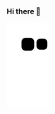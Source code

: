 ### Hi there 👋

  ![Snake animation](https://github.com/oJoaoLucas/oJoaoLucas/blob/output/github-contribution-grid-snake.svg)
